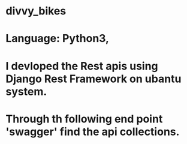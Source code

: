 # divvy_bikes
# Language: Python3,
# I devloped the Rest apis using Django Rest Framework on ubantu system.
# Through th following end point 'swagger' find the api collections.
